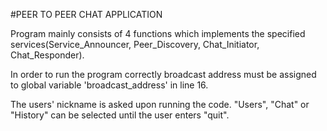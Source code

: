 #PEER TO PEER CHAT APPLICATION

Program mainly consists of 4 functions which implements the specified services(Service_Announcer, Peer_Discovery, Chat_Initiator, Chat_Responder).

In order to run the program correctly broadcast address must be assigned to global variable 'broadcast_address' in line 16.

The users' nickname is asked upon running the code. "Users", "Chat" or "History" can be selected until the user enters "quit".

